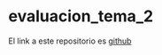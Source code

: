 # evaluacion_tema_2

El link a este repositorio es [github ](https://github.com/GonzaloGmv/evaluacion_tema_2)
